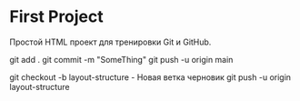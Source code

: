 # First Project
Простой HTML проект для тренировки Git и GitHub.

git add .
git commit -m "SomeThing"
git push -u origin main

git checkout -b layout-structure - Новая ветка черновик
git push -u origin layout-structure 
